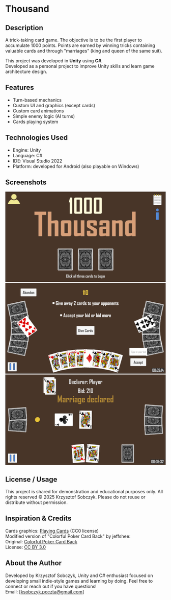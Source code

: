 # Thousand

## Description
A trick-taking card game. The objective is to be the first player to accumulate 1000 points. 
Points are earned by winning tricks containing valuable cards and through "marriages" (king and queen of the same suit).

This project was developed in **Unity** using **C#**.  
Developed as a personal project to improve Unity skills and learn game architecture design.

## Features
- Turn-based mechanics
- Custom UI and graphics (except cards)
- Custom card animations
- Simple enemy logic (AI turns)
- Cards playing system

## Technologies Used
- Engine: Unity
- Language: C#
- IDE: Visual Studio 2022
- Platform: developed for Android (also playable on Windows)

## Screenshots
![Main menu](screenshots/menu.png) ![Gameplay01](screenshots/gameplay01.png) ![Gameplay02](screenshots/gameplay02.png)

## License / Usage
This project is shared for demonstration and educational purposes only.
All rights reserved © 2025 Krzysztof Sobczyk.
Please do not reuse or distribute without permission.

## Inspiration & Credits
Cards graphics: [Playing Cards](https://opengameart.org/content/playing-cards-vector-png) (CC0 license)\
Modified version of "Colorful Poker Card Back" by jeffshee: \
Original: [Colorful Poker Card Back](https://opengameart.org/content/colorful-poker-card-back) \
License: [CC BY 3.0](https://creativecommons.org/licenses/by/3.0)


## About the Author
Developed by Krzysztof Sobczyk, Unity and C# enthusiast focused on developing small indie-style games and learning by doing.
Feel free to connect or reach out if you have questions!\
Email: [ksobczyk.poczta@gmail.com]
